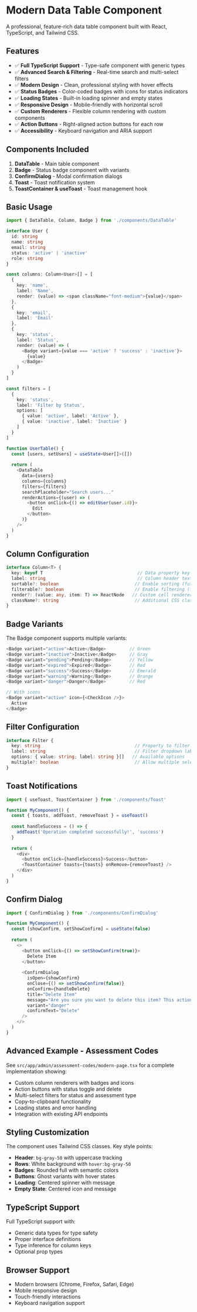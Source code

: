 # Modern Data Table Component

A professional, feature-rich data table component built with React, TypeScript, and Tailwind CSS.

## Features

- ✅ **Full TypeScript Support** - Type-safe component with generic types
- ✅ **Advanced Search & Filtering** - Real-time search and multi-select filters
- ✅ **Modern Design** - Clean, professional styling with hover effects
- ✅ **Status Badges** - Color-coded badges with icons for status indicators
- ✅ **Loading States** - Built-in loading spinner and empty states
- ✅ **Responsive Design** - Mobile-friendly with horizontal scroll
- ✅ **Custom Renderers** - Flexible column rendering with custom components
- ✅ **Action Buttons** - Right-aligned action buttons for each row
- ✅ **Accessibility** - Keyboard navigation and ARIA support

## Components Included

1. **DataTable** - Main table component
2. **Badge** - Status badge component with variants
3. **ConfirmDialog** - Modal confirmation dialogs
4. **Toast** - Toast notification system
5. **ToastContainer & useToast** - Toast management hook

## Basic Usage

```typescript
import { DataTable, Column, Badge } from './components/DataTable'

interface User {
  id: string
  name: string
  email: string
  status: 'active' | 'inactive'
  role: string
}

const columns: Column<User>[] = [
  {
    key: 'name',
    label: 'Name',
    render: (value) => <span className="font-medium">{value}</span>
  },
  {
    key: 'email',
    label: 'Email'
  },
  {
    key: 'status',
    label: 'Status',
    render: (value) => (
      <Badge variant={value === 'active' ? 'success' : 'inactive'}>
        {value}
      </Badge>
    )
  }
]

const filters = [
  {
    key: 'status',
    label: 'Filter by Status',
    options: [
      { value: 'active', label: 'Active' },
      { value: 'inactive', label: 'Inactive' }
    ]
  }
]

function UserTable() {
  const [users, setUsers] = useState<User[]>([])
  
  return (
    <DataTable
      data={users}
      columns={columns}
      filters={filters}
      searchPlaceholder="Search users..."
      renderActions={(user) => (
        <button onClick={() => editUser(user.id)}>
          Edit
        </button>
      )}
    />
  )
}
```

## Column Configuration

```typescript
interface Column<T> {
  key: keyof T                                    // Data property key
  label: string                                   // Column header text
  sortable?: boolean                             // Enable sorting (future)
  filterable?: boolean                           // Enable filtering (future)
  render?: (value: any, item: T) => ReactNode   // Custom cell renderer
  className?: string                             // Additional CSS classes
}
```

## Badge Variants

The Badge component supports multiple variants:

```typescript
<Badge variant="active">Active</Badge>         // Green
<Badge variant="inactive">Inactive</Badge>     // Gray
<Badge variant="pending">Pending</Badge>       // Yellow
<Badge variant="expired">Expired</Badge>       // Red
<Badge variant="success">Success</Badge>       // Emerald
<Badge variant="warning">Warning</Badge>       // Orange
<Badge variant="danger">Danger</Badge>         // Red

// With icons
<Badge variant="active" icon={<CheckIcon />}>
  Active
</Badge>
```

## Filter Configuration

```typescript
interface Filter {
  key: string                                    // Property to filter by
  label: string                                  // Filter dropdown label
  options: { value: string; label: string }[]   // Available options
  multiple?: boolean                             // Allow multiple selection
}
```

## Toast Notifications

```typescript
import { useToast, ToastContainer } from './components/Toast'

function MyComponent() {
  const { toasts, addToast, removeToast } = useToast()
  
  const handleSuccess = () => {
    addToast('Operation completed successfully!', 'success')
  }
  
  return (
    <div>
      <button onClick={handleSuccess}>Success</button>
      <ToastContainer toasts={toasts} onRemove={removeToast} />
    </div>
  )
}
```

## Confirm Dialog

```typescript
import { ConfirmDialog } from './components/ConfirmDialog'

function MyComponent() {
  const [showConfirm, setShowConfirm] = useState(false)
  
  return (
    <>
      <button onClick={() => setShowConfirm(true)}>
        Delete Item
      </button>
      
      <ConfirmDialog
        isOpen={showConfirm}
        onClose={() => setShowConfirm(false)}
        onConfirm={handleDelete}
        title="Delete Item"
        message="Are you sure you want to delete this item? This action cannot be undone."
        variant="danger"
        confirmText="Delete"
      />
    </>
  )
}
```

## Advanced Example - Assessment Codes

See `src/app/admin/assessment-codes/modern-page.tsx` for a complete implementation showing:

- Custom column renderers with badges and icons
- Action buttons with status toggle and delete
- Multi-select filters for status and assessment type
- Copy-to-clipboard functionality
- Loading states and error handling
- Integration with existing API endpoints

## Styling Customization

The component uses Tailwind CSS classes. Key style points:

- **Header**: `bg-gray-50` with uppercase tracking
- **Rows**: White background with `hover:bg-gray-50`
- **Badges**: Rounded full with semantic colors
- **Buttons**: Ghost variants with hover states
- **Loading**: Centered spinner with message
- **Empty State**: Centered icon and message

## TypeScript Support

Full TypeScript support with:
- Generic data types for type safety
- Proper interface definitions
- Type inference for column keys
- Optional prop types

## Browser Support

- Modern browsers (Chrome, Firefox, Safari, Edge)
- Mobile responsive design
- Touch-friendly interactions
- Keyboard navigation support